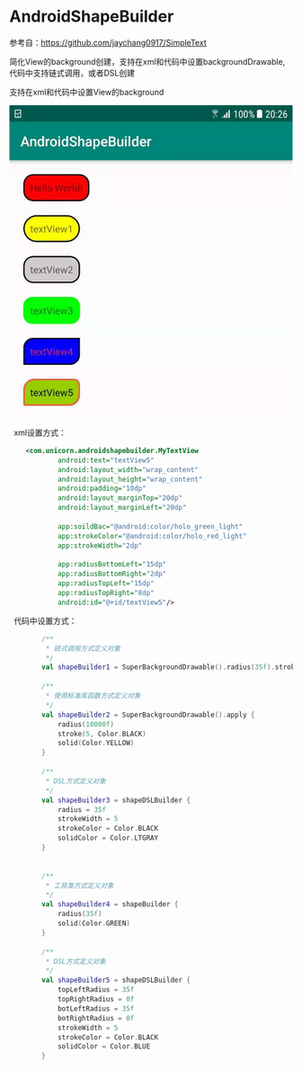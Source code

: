 # AndroidShapeBuilder
参考自：https://github.com/jaychang0917/SimpleText
&nbsp;

简化View的background创建，支持在xml和代码中设置backgroundDrawable,  代码中支持链式调用，或者DSL创建

支持在xml和代码中设置View的background
&nbsp;

![效果图：](https://github.com/chenyucheng97/AndroidShapeBuilder/blob/master/WechatIMG199.jpeg)


&nbsp;
xml设置方式：
``` xml
    <com.unicorn.androidshapebuilder.MyTextView
            android:text="textView5"
            android:layout_width="wrap_content"
            android:layout_height="wrap_content"
            android:padding="10dp"
            android:layout_marginTop="20dp"
            android:layout_marginLeft="20dp"

            app:soildBac="@android:color/holo_green_light"
            app:strokeColor="@android:color/holo_red_light"
            app:strokeWidth="2dp"

            app:radiusBottomLeft="15dp"
            app:radiusBottomRight="2dp"
            app:radiusTopLeft="15dp"
            app:radiusTopRight="8dp"
            android:id="@+id/textView5"/>

``` 

&nbsp;
代码中设置方式：
``` kotlin
        /**
         * 链式调用方式定义对象
         */
        val shapeBuilder1 = SuperBackgroundDrawable().radius(35f).stroke(5, Color.BLACK).solid(Color.RED)

        /**
         * 使用标准库函数方式定义对象
         */
        val shapeBuilder2 = SuperBackgroundDrawable().apply {
            radius(10000f)
            stroke(5, Color.BLACK)
            solid(Color.YELLOW)
        }

        /**
         * DSL方式定义对象
         */
        val shapeBuilder3 = shapeDSLBuilder {
            radius = 35f
            strokeWidth = 5
            strokeColor = Color.BLACK
            solidColor = Color.LTGRAY
        }


        /**
         * 工具类方式定义对象
         */
        val shapeBuilder4 = shapeBuilder {
            radius(35f)
            solid(Color.GREEN)
        }

        /**
         * DSL方式定义对象
         */
        val shapeBuilder5 = shapeDSLBuilder {
            topLeftRadius = 35f
            topRightRadius = 0f
            botLeftRadius = 35f
            botRightRadius = 0f
            strokeWidth = 5
            strokeColor = Color.BLACK
            solidColor = Color.BLUE
        }

``` 
